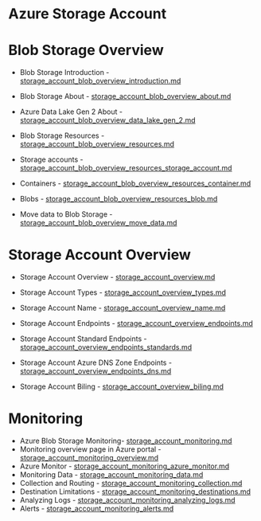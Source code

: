# Azure Storage Account

# Blob Storage Overview

- Blob Storage Introduction - [storage_account_blob_overview_introduction.md](storage_account_blob_overview_introduction.md)

- Blob Storage About - [storage_account_blob_overview_about.md](storage_account_blob_overview_about.md)

- Azure Data Lake Gen 2 About - [storage_account_blob_overview_data_lake_gen_2.md](storage_account_blob_overview_data_lake_gen_2.md)

- Blob Storage Resources - [storage_account_blob_overview_resources.md](storage_account_blob_overview_resources.md)

- Storage accounts - [storage_account_blob_overview_resources_storage_account.md](storage_account_blob_overview_resources_storage_account.md)

- Containers - [storage_account_blob_overview_resources_container.md](storage_account_blob_overview_resources_container.md)

- Blobs - [storage_account_blob_overview_resources_blob.md](storage_account_blob_overview_resources_blob.md)

- Move data to Blob Storage - [storage_account_blob_overview_move_data.md](storage_account_blob_overview_move_data.md)

# Storage Account Overview

- Storage Account Overview - [storage_account_overview.md](storage_account_overview.md)

- Storage Account Types - [storage_account_overview_types.md](storage_account_overview_types.md)

- Storage Account Name - [storage_account_overview_name.md](storage_account_overview_name.md)

- Storage Account Endpoints - [storage_account_overview_endpoints.md](storage_account_overview_endpoints.md)

- Storage Account Standard Endpoints - [storage_account_overview_endpoints_standards.md](storage_account_overview_endpoints_standards.md)

- Storage Account Azure DNS Zone Endpoints - [storage_account_overview_endpoints_dns.md](storage_account_overview_endpoints_dns.md)

- Storage Account Biling - [storage_account_overview_biling.md](storage_account_overview_biling.md)

# Monitoring

- Azure Blob Storage Monitoring- [storage_account_monitoring.md](storage_account_monitoring.md)
- Monitoring overview page in Azure portal - [storage_account_monitoring_overview.md](storage_account_monitoring_overview.md)
- Azure Monitor - [storage_account_monitoring_azure_monitor.md](storage_account_monitoring_azure_monitor.md)
- Monitoring Data - [storage_account_monitoring_data.md](storage_account_monitoring_data.md)
- Collection and Routing - [storage_account_monitoring_collection.md](storage_account_monitoring_collection.md)
- Destination Limitations - [storage_account_monitoring_destinations.md](storage_account_monitoring_destinations.md)
- Analyzing Logs - [storage_account_monitoring_analyzing_logs.md](storage_account_monitoring_analyzing_logs.md)
- Alerts - [storage_account_monitoring_alerts.md](storage_account_monitoring_alerts.md)